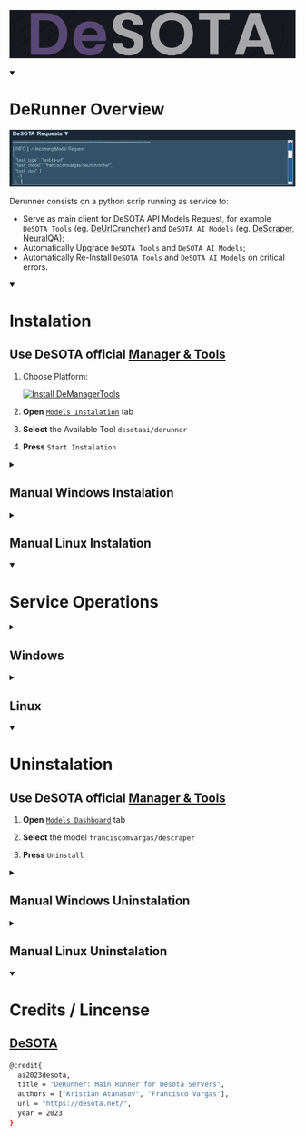 ![DeSOTA Welcome](Assets/Logo_DeSota.png)

<details open>
   <summary><h1>DeRunner Overview</h1></summary>

[![Models Requests](Assets/DeManagertools_ModelsRequests.png)](https://github.com/DeSOTAai/DeManagerTools#models--tools-dashboard)

Derunner consists on a python scrip running as service to:
 - Serve as main client for DeSOTA API Models Request, for example `DeSOTA Tools` (eg. [DeUrlCruncher](https://github.com/franciscomvargas/DeUrlCruncher)) and `DeSOTA AI Models` (eg. [DeScraper](https://github.com/franciscomvargas/descraper), [NeuralQA](https://github.com/franciscomvargas/neuralqa));
 - Automatically Upgrade `DeSOTA Tools` and `DeSOTA AI Models`;
 - Automatically Re-Install `DeSOTA Tools` and `DeSOTA AI Models` on critical errors.

</details>




<details open>
    <summary><h1>Instalation</h1></summary>

## Use DeSOTA official [Manager & Tools](https://github.com/DeSOTAai/DeManagerTools#readme)

1. Choose Platform:

    [![Install DeManagerTools](https://img.shields.io/static/v1?label=Desota%20-%20Manager%20Tools&message=Install&color=blue&logo=windows)](https://github.com/DeSOTAai/DeManagerTools/releases/download/v0.0.2/dmt_installer-v0.0.2-win64.zip)
    
    <!-- [![Install DeManagerTools](https://img.shields.io/static/v1?label=Desota%20-%20Manager%20Tools&message=Install&color=blue&logo=linux)](https://github.com/DeSOTAai/DeManagerTools#instalation) -->
  
2. **Open** [`Models Instalation`](https://github.com/DeSOTAai/DeManagerTools/#install--upgrade-desota-models-and-tools) tab

3. **Select** the Available Tool `desotaai/derunner`

4. **Press** `Start Instalation`

<details>
    <summary><h2>Manual Windows Instalation</h2></summary>

* Go to CMD (command prompt):
  * <kbd>⊞ Win</kbd> + <kbd>R</kbd>
  * Enter: `cmd` 
  * <kbd>↵ Enter</kbd>

### Download:

1. Create Model Folder:
```cmd
rmdir /S /Q %UserProfile%\Desota\DeRunner
mkdir %UserProfile%\Desota\DeRunner

```

2. Download Last Release:
```cmd
powershell -command "Invoke-WebRequest -Uri https://github.com/desotaai/derunner/archive/refs/tags/v0.0.0.zip -OutFile %UserProfile%\DeRunner_release.zip" 

```

3. Uncompress Release:
```cmd
tar -xzvf %UserProfile%\DeRunner_release.zip -C %UserProfile%\Desota\DeRunner --strip-components 1 

```

4. Delete Compressed Release:
```cmd
del %UserProfile%\DeRunner_release.zip

```

### Setup:

5. Setup:
```cmd
%UserProfile%\Desota\DeRunner\executables\Windows\derunner.setup.bat

```

*  Optional Arguments:
    <table>
        <thead>
            <tr>
                <th>arg</th>
                <th>Description</th>
                <th>Example</th>
            </tr>
        </thead>
        <tbody>
            <tr>
                <td>/debug</td>
                <td>Log everything (useful for debug)</td>
                <td><code>%UserProfile%\Desota\DeRunner\executables\Windows\derunner.setup.bat /debug</code></td>
            </tr>
            <tr>
                <td>/manualstart</td>
                <td>Don't start at end of setup</td>
                <td><code>%UserProfile%\Desota\DeRunner\executables\Windows\derunner.setup.bat /manualstart</code></td>
            </tr>
        </tbody>
    </table>
    
</details>



<details>
    <summary><h2>Manual Linux Instalation</h2></summary>

* Go to Terminal:
    * <kbd> Ctrl </kbd> + <kbd> Alt </kbd> + <kbd>T</kbd>

### Download:

1. Create Model Folder:
```cmd
rm -rf ~/Desota/DeRunner
mkdir -p ~/Desota/DeRunner

```

2. Download Last Release:
```cmd
wget https://github.com/franciscomvargas/descraper/archive/refs/tags/v0.0.0.zip -O ~/DeRunner_release.zip

```

3. Uncompress Release:
```cmd
sudo apt install libarchive-tools -y && bsdtar -xzvf ~/DeRunner_release.zip -C ~/Desota/DeRunner --strip-components=1

```

4. Delete Compressed Release:
```cmd
rm -rf ~/DeRunner_release.zip

```

### Setup:

5. Setup:
```cmd
sudo bash ~/Desota/DeRunner/executables/Linux/derunner.setup.bash

```

*  Optional Arguments:
    <table>
        <thead>
            <tr>
                <th>arg</th>
                <th>Description</th>
                <th>Example</th>
            </tr>
        </thead>
        <tbody>
            <tr>
                <td>-d</td>
                <td>Setup with debug Echo ON</td>
                <td><code>sudo bash ~/Desota/DeRunner/executables/Linux/derunner.setup.bash -d</code></td>
            </tr>
            <tr>
                <td>-m</td>
                <td>Don't start service at end of setup</td>
                <td><code>sudo bash ~/Desota/DeRunner/executables/Linux/derunner.setup.bash -m</code></td>
            </tr>
        </tbody>
    </table>
    
    
</details>
</details>




<details open>
    <summary><h1>Service Operations</h1></summary>

<details>
    <summary><h2>Windows</h2></summary>

* Go to CMD as Administrator (command prompt):
  * <kbd>⊞ Win</kbd> + <kbd>R</kbd>
  * Enter: `cmd` 
  * <kbd>Ctrl</kbd> + <kbd>⇧ Shift</kbd> + <kbd>↵ Enter</kbd>

### Start Service
```cmd
%UserProfile%\Desota\DeRunner\executables\Windows\derunner.start.bat

```

### Stop Service
```cmd
%UserProfile%\Desota\DeRunner\executables\Windows\derunner.stop.bat

```

### Status Service
```cmd
%UserProfile%\Desota\DeRunner\executables\Windows\derunner.status.bat

```

</details>



<details>
    <summary><h2>Linux</h2></summary>

* Go to Terminal:
    * <kbd> Ctrl </kbd> + <kbd> Alt </kbd> + <kbd>T</kbd>

### Start Service
```cmd
sudo systemctl start derunner.service

```
    
### Stop Service
```cmd
sudo systemctl stop derunner.service

```

### Status Service
```cmd
systemctl status derunner.service

```

</details>
</details>




<details open>
    <summary><h1>Uninstalation</h1></summary>

## Use DeSOTA official [Manager & Tools](https://github.com/DeSOTAai/DeManagerTools#readme)

1. **Open** [`Models Dashboard`](https://github.com/DeSOTAai/DeManagerTools/#models--tools-dashboard) tab

2. **Select** the model `franciscomvargas/descraper`

3. **Press** `Uninstall`

<details>
    <summary><h2>Manual Windows Uninstalation</h2></summary>

* Go to CMD as Administrator (command prompt):
  * <kbd>⊞ Win</kbd> + <kbd>R</kbd>
  * Enter: `cmd` 
  * <kbd>Ctrl</kbd> + <kbd>⇧ Shift</kbd> + <kbd>↵ Enter</kbd>

```cmd
%UserProfile%\Desota\DeRunner\executables\Windows\derunner.uninstall.bat

```

* Optional `Arguments`

    |arg|Description|Example
    |---|---|---|
    |/Q|Uninstall without requiring user interaction|`%UserProfile%\Desota\DeRunner\executables\Windows\derunner.uninstall.bat /Q`
      
</details>



<details>
    <summary><h2>Manual Linux Uninstalation</h2></summary>

* Go to Terminal:
    * <kbd> Ctrl </kbd> + <kbd> Alt </kbd> + <kbd>T</kbd>

```cmd
sudo bash ~/Desota/DeRunner/executables/Linux/derunner.uninstall.bash

```

* Optional `Arguments`

    |arg|Description|Example
    |---|---|---|
    |-q|Uninstall without requiring user interaction|`sudo bash ~/Desota/DeRunner/executables/Linux/derunner.uninstall.bash -q`
      
</details>
</details>




<details open>
    <summary><h1>Credits / Lincense</h1></summary>

## [DeSOTA](https://desota.net/)
```sh
@credit{
  ai2023desota,
  title = "DeRunner: Main Runner for Desota Servers",
  authors = ["Kristian Atanasov", "Francisco Vargas"],
  url = "https://desota.net/",
  year = 2023
}
```
</details>

